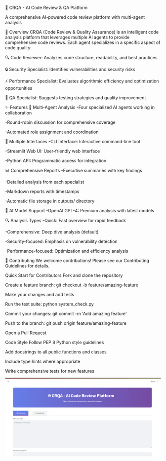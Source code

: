 🤖 CRQA - AI Code Review & QA Platform

A comprehensive AI-powered code review platform with multi-agent analysis


📖 Overview
CRQA (Code Review & Quality Assurance) is an intelligent code analysis platform that leverages multiple AI agents to provide comprehensive code reviews. Each agent specializes in a specific aspect of code quality:

🔍 Code Reviewer: Analyzes code structure, readability, and best practices

🔒 Security Specialist: Identifies vulnerabilities and security risks

⚡ Performance Specialist: Evaluates algorithmic efficiency and optimization opportunities

🧪 QA Specialist: Suggests testing strategies and quality improvement

✨ Features
🚀 Multi-Agent Analysis
 -Four specialized AI agents working in collaboration

 -Round-robin discussion for comprehensive coverage

-Automated role assignment and coordination

🔧 Multiple Interfaces
-CLI Interface: Interactive command-line tool

-Streamlit Web UI: User-friendly web interface

-Python API: Programmatic access for integration

📊 Comprehensive Reports
-Executive summaries with key findings

-Detailed analysis from each specialist

-Markdown reports with timestamps

-Automatic file storage in outputs/ directory

🤖 AI Model Support
-OpenAI GPT-4: Premium analysis with latest models


🔍 Analysis Types
-Quick: Fast overview for rapid feedback

-Comprehensive: Deep dive analysis (default)

-Security-focused: Emphasis on vulnerability detection

-Performance-focused: Optimization and efficiency analysis




🤝 Contributing
We welcome contributions! Please see our Contributing Guidelines for details.

Quick Start for Contributors
Fork and clone the repository

Create a feature branch: git checkout -b feature/amazing-feature

Make your changes and add tests

Run the test suite: python system_check.py

Commit your changes: git commit -m 'Add amazing feature'

Push to the branch: git push origin feature/amazing-feature

Open a Pull Request


Code Style
Follow PEP 8 Python style guidelines

Add docstrings to all public functions and classes

Include type hints where appropriate

Write comprehensive tests for new features


![alt text](image.png)



